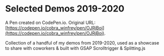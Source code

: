 # Selected Demos 2019-2020

A Pen created on CodePen.io. Original URL: [https://codepen.io/cobra_winfrey/pen/OJRjBoj](https://codepen.io/cobra_winfrey/pen/OJRjBoj).

Collection of a handful of my demos from 2019-2020, used as a showcase to share with coworkers & built with GSAP Scrolltrigger & Splitting.js
